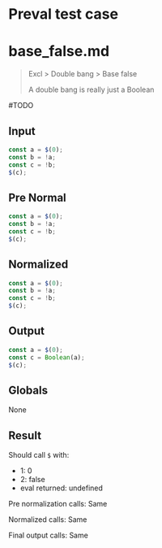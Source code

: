 # Preval test case

# base_false.md

> Excl > Double bang > Base false
>
> A double bang is really just a Boolean

#TODO

## Input

`````js filename=intro
const a = $(0);
const b = !a;
const c = !b;
$(c);
`````

## Pre Normal

`````js filename=intro
const a = $(0);
const b = !a;
const c = !b;
$(c);
`````

## Normalized

`````js filename=intro
const a = $(0);
const b = !a;
const c = !b;
$(c);
`````

## Output

`````js filename=intro
const a = $(0);
const c = Boolean(a);
$(c);
`````

## Globals

None

## Result

Should call `$` with:
 - 1: 0
 - 2: false
 - eval returned: undefined

Pre normalization calls: Same

Normalized calls: Same

Final output calls: Same
